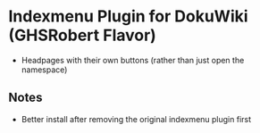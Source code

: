 # Indexmenu Plugin for DokuWiki (GHSRobert Flavor)

* Headpages with their own buttons (rather than just open the namespace)

## Notes

* Better install after removing the original indexmenu plugin first